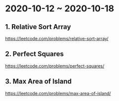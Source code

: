 # 2020-10-12 ~ 2020-10-18

## 1. Relative Sort Array
https://leetcode.com/problems/relative-sort-array/

## 2. Perfect Squares
https://leetcode.com/problems/perfect-squares/

## 3. Max Area of Island
https://leetcode.com/problems/max-area-of-island/
